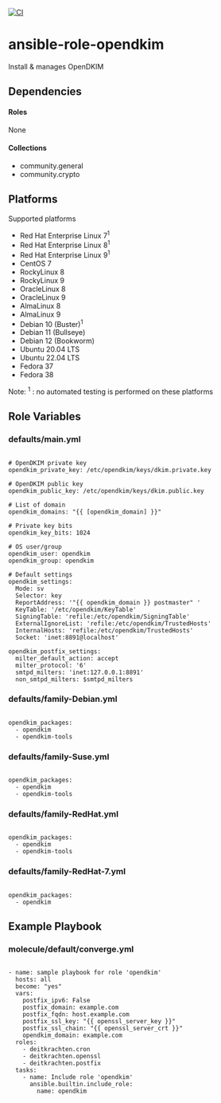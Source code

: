 [![CI](https://github.com/de-it-krachten/ansible-role-opendkim/workflows/CI/badge.svg?event=push)](https://github.com/de-it-krachten/ansible-role-opendkim/actions?query=workflow%3ACI)


# ansible-role-opendkim

Install & manages OpenDKIM 



## Dependencies

#### Roles
None

#### Collections
- community.general
- community.crypto

## Platforms

Supported platforms

- Red Hat Enterprise Linux 7<sup>1</sup>
- Red Hat Enterprise Linux 8<sup>1</sup>
- Red Hat Enterprise Linux 9<sup>1</sup>
- CentOS 7
- RockyLinux 8
- RockyLinux 9
- OracleLinux 8
- OracleLinux 9
- AlmaLinux 8
- AlmaLinux 9
- Debian 10 (Buster)<sup>1</sup>
- Debian 11 (Bullseye)
- Debian 12 (Bookworm)
- Ubuntu 20.04 LTS
- Ubuntu 22.04 LTS
- Fedora 37
- Fedora 38

Note:
<sup>1</sup> : no automated testing is performed on these platforms

## Role Variables
### defaults/main.yml
<pre><code>
# OpenDKIM private key
opendkim_private_key: /etc/opendkim/keys/dkim.private.key

# OpenDKIM public key
opendkim_public_key: /etc/opendkim/keys/dkim.public.key

# List of domain
opendkim_domains: "{{ [opendkim_domain] }}"

# Private key bits
opendkim_key_bits: 1024

# OS user/group
opendkim_user: opendkim
opendkim_group: opendkim

# Default settings
opendkim_settings:
  Mode: sv
  Selector: key
  ReportAddress: '"{{ opendkim_domain }} postmaster" <postmaster@{{ opendkim_domain }}>'
  KeyTable: '/etc/opendkim/KeyTable'
  SigningTable: 'refile:/etc/opendkim/SigningTable'
  ExternalIgnoreList: 'refile:/etc/opendkim/TrustedHosts'
  InternalHosts: 'refile:/etc/opendkim/TrustedHosts'
  Socket: 'inet:8891@localhost'

opendkim_postfix_settings:
  milter_default_action: accept
  milter_protocol: '6'
  smtpd_milters: 'inet:127.0.0.1:8891'
  non_smtpd_milters: $smtpd_milters
</pre></code>

### defaults/family-Debian.yml
<pre><code>
opendkim_packages:
  - opendkim
  - opendkim-tools
</pre></code>

### defaults/family-Suse.yml
<pre><code>
opendkim_packages:
  - opendkim
  - opendkim-tools
</pre></code>

### defaults/family-RedHat.yml
<pre><code>
opendkim_packages:
  - opendkim
  - opendkim-tools
</pre></code>

### defaults/family-RedHat-7.yml
<pre><code>
opendkim_packages:
  - opendkim
</pre></code>




## Example Playbook
### molecule/default/converge.yml
<pre><code>
- name: sample playbook for role 'opendkim'
  hosts: all
  become: "yes"
  vars:
    postfix_ipv6: False
    postfix_domain: example.com
    postfix_fqdn: host.example.com
    postfix_ssl_key: "{{ openssl_server_key }}"
    postfix_ssl_chain: "{{ openssl_server_crt }}"
    opendkim_domain: example.com
  roles:
    - deitkrachten.cron
    - deitkrachten.openssl
    - deitkrachten.postfix
  tasks:
    - name: Include role 'opendkim'
      ansible.builtin.include_role:
        name: opendkim
</pre></code>
